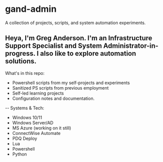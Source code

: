 # gand-admin
A collection of projects, scripts, and system automation experiments. 

Heya, I'm Greg Anderson. 
I'm an Infrastructure Support Specialist and System Administrator-in-progress. 
I also like to explore automation solutions.
--

What's in this repo:
- Powershell scripts from my self-projects and experiments
- Sanitized PS scripts from previous employment
- Self-led learning projects
- Configuration notes and documentation.

--
Systems & Tech:
- Windows 10/11
- Windows Server/AD
- MS Azure (working on it still)
- ConnectWise Automate
- PDQ Deploy
- Lua
- Powershell
- Python
